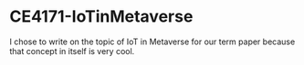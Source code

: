 # CE4171-IoTinMetaverse

I chose to write on the topic of IoT in Metaverse for our term paper because that concept in itself is very cool.

